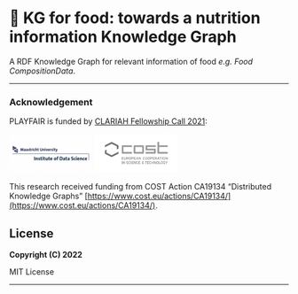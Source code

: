 # 🥗 KG for food: towards a nutrition information Knowledge Graph
A RDF Knowledge Graph for relevant information of food _e.g. Food CompositionData_.


---
### Acknowledgement
PLAYFAIR is funded by [CLARIAH Fellowship Call 2021](https://www.clariah.nl/news/clariah-fellowship-call-2021):

<a href="https://www.maastrichtuniversity.nl/research/institute-data-science"><img src="images/Logo_IDS.jpg" width="150px" height="70px" alt="Institute of Data Science" /></a> <a href="https://www.cost.eu/actions/CA19134/"><img src="images/logo-cost.jpg" width="150px" height="70px" alt="Cost Action Logo" /></a>

This research received funding from COST Action CA19134 “Distributed Knowledge Graphs” [https://www.cost.eu/actions/CA19134/](https://www.cost.eu/actions/CA19134/).
## License

**Copyright (C) 2022**

MIT License 

---

